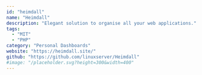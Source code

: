 ```yaml
---
id: "heimdall"
name: "Heimdall"
description: "Elegant solution to organise all your web applications."
tags:
  - "MIT"
  - "PHP"
category: "Personal Dashboards"
website: "https://heimdall.site/"
github: "https://github.com/linuxserver/Heimdall"
#image: "/placeholder.svg?height=300&width=400"
---
```


